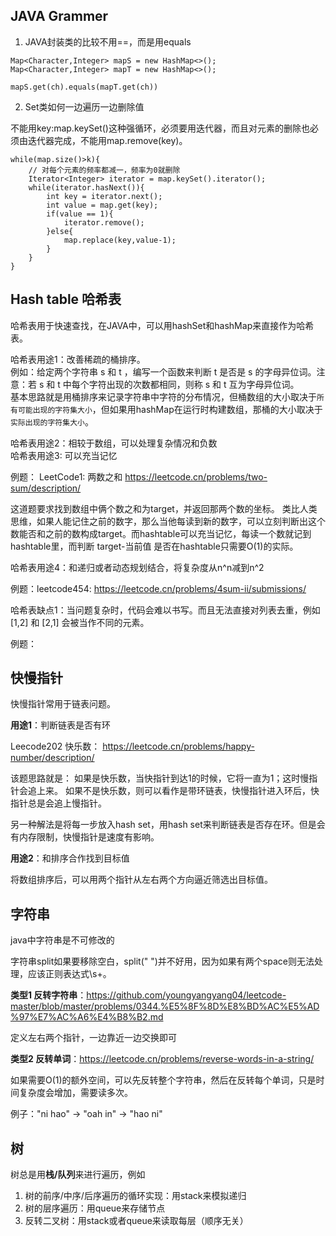 ## JAVA Grammer

1. JAVA封装类的比较不用==，而是用equals

```
Map<Character,Integer> mapS = new HashMap<>();
Map<Character,Integer> mapT = new HashMap<>();

mapS.get(ch).equals(mapT.get(ch))
```

2. Set类如何一边遍历一边删除值

不能用key:map.keySet()这种强循环，必须要用迭代器，而且对元素的删除也必须由迭代器完成，不能用map.remove(key)。

```
while(map.size()>k){
    // 对每个元素的频率都减一，频率为0就删除
    Iterator<Integer> iterator = map.keySet().iterator();
    while(iterator.hasNext()){
        int key = iterator.next();
        int value = map.get(key);
        if(value == 1){
            iterator.remove();
        }else{
            map.replace(key,value-1);
        }
    }
}
```

## Hash table 哈希表

哈希表用于快速查找，在JAVA中，可以用hashSet和hashMap来直接作为哈希表。

哈希表用途1：改善稀疏的桶排序。 </br>
例如：给定两个字符串 s 和 t ，编写一个函数来判断 t 是否是 s 的字母异位词。注意：若 s 和 t 中每个字符出现的次数都相同，则称 s 和 t 互为字母异位词。</br>
基本思路就是用桶排序来记录字符串中字符的分布情况，但桶数组的大小取决于`所有可能出现的字符集大小`，但如果用hashMap在运行时构建数组，那桶的大小取决于`实际出现的字符集大小`。

哈希表用途2：相较于数组，可以处理复杂情况和负数<br>
哈希表用途3: 可以充当记忆

例题： LeetCode1: 两数之和 https://leetcode.cn/problems/two-sum/description/

这道题要求找到数组中俩个数之和为target，并返回那两个数的坐标。 类比人类思维，如果人能记住之前的数字，那么当他每读到新的数字，可以立刻判断出这个数能否和之前的数构成target。而hashtable可以充当记忆，每读一个数就记到hashtable里，而判断 target-当前值 是否在hashtable只需要O(1)的实际。

哈希表用途4：和递归或者动态规划结合，将复杂度从n^n减到n^2

例题：leetcode454: https://leetcode.cn/problems/4sum-ii/submissions/

哈希表缺点1：当问题复杂时，代码会难以书写。而且无法直接对列表去重，例如 [1,2] 和 [2,1] 会被当作不同的元素。

例题：

## 快慢指针
快慢指针常用于链表问题。

**用途1**：判断链表是否有环

Leecode202 快乐数： https://leetcode.cn/problems/happy-number/description/

该题思路就是： 如果是快乐数，当快指针到达1的时候，它将一直为1；这时慢指针会追上来。 如果不是快乐数，则可以看作是带环链表，快慢指针进入环后，快指针总是会追上慢指针。

另一种解法是将每一步放入hash set，用hash set来判断链表是否存在环。但是会有内存限制，快慢指针是速度有影响。

**用途2**：和排序合作找到目标值

将数组排序后，可以用两个指针从左右两个方向逼近筛选出目标值。


## 字符串

java中字符串是不可修改的

字符串split如果要移除空白，split(" ")并不好用，因为如果有两个space则无法处理，应该正则表达式\s+。

**类型1 反转字符串**：https://github.com/youngyangyang04/leetcode-master/blob/master/problems/0344.%E5%8F%8D%E8%BD%AC%E5%AD%97%E7%AC%A6%E4%B8%B2.md

定义左右两个指针，一边靠近一边交换即可

**类型2 反转单词**：https://leetcode.cn/problems/reverse-words-in-a-string/

如果需要O(1)的额外空间，可以先反转整个字符串，然后在反转每个单词，只是时间复杂度会增加，需要读多次。

例子："ni hao" -> "oah in" -> "hao ni"

## 树

树总是用**栈/队列**来进行遍历，例如

1. 树的前序/中序/后序遍历的循环实现：用stack来模拟递归
2. 树的层序遍历：用queue来存储节点
3. 反转二叉树：用stack或者queue来读取每层（顺序无关）
